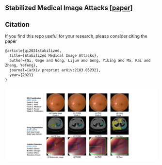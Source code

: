 Stabilized Medical Image Attacks [[paper](https://openreview.net/pdf?id=QfTXQiGYudJ)]
--
Citation
--
If you find this repo useful for your research, please consider citing the paper
```
@article{qi2021stabilized,
  title={Stabilized Medical Image Attacks},
  author={Qi, Gege and Gong, Lijun and Song, Yibing and Ma, Kai and Zheng, Yefeng},
  journal={arXiv preprint arXiv:2103.05232},
  year={2021}
}
```


![image](https://github.com/imogenqi/SMA/blob/main/SMIA.png)
